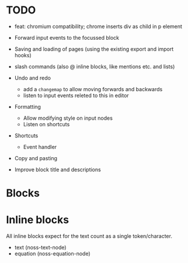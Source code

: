 # TODO
- feat: chromium compatibility; chrome inserts div as child in p element

- Forward input events to the focussed block
- Saving and loading of pages (using the existing export and import hooks)
- slash commands (also @ inline blocks, like mentions etc. and lists)
- Undo and redo
  - add a `changemap` to allow moving forwards and backwards
  - listen to input events releted to this in editor
- Formatting
  - Allow modifying style on input nodes
  - Listen on shortcuts
- Shortcuts
  - Event handler
- Copy and pasting

- Improve block title and descriptions

# Blocks

# Inline blocks
All inline blocks expect for the text count as a single token/character.

- text (noss-text-node)
- equation (noss-equation-node)